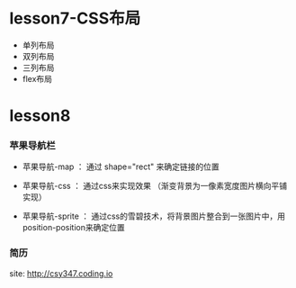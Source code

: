 # lesson7-CSS布局

- 单列布局
- 双列布局
- 三列布局
- flex布局

# lesson8
### 苹果导航栏
- 苹果导航-map ： 通过<area> shape="rect" 来确定链接的位置

- 苹果导航-css ： 通过css来实现效果 （渐变背景为一像素宽度图片横向平铺实现）

- 苹果导航-sprite ： 通过css的雪碧技术，将背景图片整合到一张图片中，用position-position来确定位置

### 简历

site: http://csy347.coding.io

